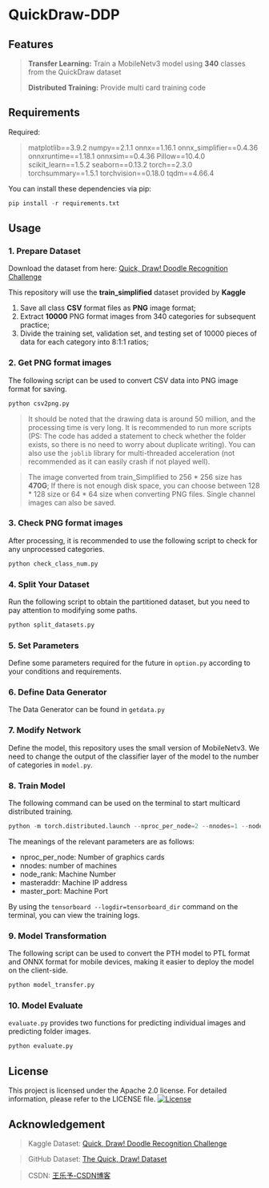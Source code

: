 # QuickDraw-DDP
## Features

> **Transfer Learning:** Train a MobileNetv3 model using **340** classes from the QuickDraw dataset
>
> **Distributed Training:** Provide multi card training code


## Requirements

Required:

> matplotlib==3.9.2
> numpy==2.1.1
> onnx==1.16.1
> onnx_simplifier==0.4.36
> onnxruntime==1.18.1
> onnxsim==0.4.36
> Pillow==10.4.0
> scikit_learn==1.5.2
> seaborn==0.13.2
> torch==2.3.0
> torchsummary==1.5.1
> torchvision==0.18.0
> tqdm==4.66.4


You can install these dependencies via pip:

```python
pip install -r requirements.txt
```

## Usage

### 1. Prepare Dataset

Download the dataset from here: [Quick, Draw! Doodle Recognition Challenge](https://www.kaggle.com/competitions/quickdraw-doodle-recognition)

This repository will use the **train_simplified** dataset provided by **Kaggle**

 1. Save all class **CSV** format files as **PNG** image format;
 2. Extract **10000** PNG format images from 340 categories for subsequent practice;
 3. Divide the training set, validation set, and testing set of 10000 pieces of data for each category into 8:1:1 ratios;

### 2. Get PNG format images
The following script can be used to convert CSV data into PNG image format for saving.

```python
python csv2png.py
```

> It should be noted that the drawing data is around 50 million, and the processing time is very long. It is recommended to run more scripts (PS: The code has added a statement to check whether the folder exists, so there is no need to worry about duplicate writing). You can also use the ```joblib``` library for multi-threaded acceleration (not recommended as it can easily crash if not played well).

> The image converted from train_Simplified to 256 * 256 size has **470G**; If there is not enough disk space, you can choose between 128 * 128 size or 64 * 64 size when converting PNG files. Single channel images can also be saved.


### 3. Check PNG format images

After processing, it is recommended to use the following script to check for any unprocessed categories.

```python
python check_class_num.py
```


### 4. Split Your Dataset

Run the following script to obtain the partitioned dataset, but you need to pay attention to modifying some paths.

```python
python split_datasets.py
```

### 5. Set Parameters
Define some parameters required for the future in ```option.py``` according to your conditions and requirements.


### 6. Define Data Generator
The Data Generator can be found in ```getdata.py```


### 7. Modify Network 

Define the model, this repository uses the small version of MobileNetv3. We need to change the output of the classifier layer of the model to the number of categories in ```model.py```.


### 8. Train Model

The following command can be used on the terminal to start multicard distributed training.

```python
python -m torch.distributed.launch --nproc_per_node=2 --nnodes=1 --node_rank=0 --master_addr="192.168.8.89" --master_port=12345 train-DDP.py
```

The meanings of the relevant parameters are as follows:

- nproc_per_node: Number of graphics cards
- nnodes: number of machines
- node_rank: Machine Number
- masteraddr: Machine IP address
- master_port: Machine Port

By using the ```tensorboard --logdir=tensorboard_dir``` command on the terminal, you can view the training logs.


### 9. Model Transformation

The following script can be used to convert the PTH model to PTL format and ONNX format for mobile devices, making it easier to deploy the model on the client-side.

```python
python model_transfer.py
```


### 10. Model Evaluate

```evaluate.py``` provides two functions for predicting individual images and predicting folder images.

```python
python evaluate.py
```


## License

This project is licensed under the Apache 2.0 license. For detailed information, please refer to the LICENSE file.
[![License](https://img.shields.io/badge/License-Apache%202.0-blue.svg)](https://opensource.org/licenses/Apache-2.0)

## Acknowledgement

> Kaggle Dataset: [Quick, Draw! Doodle Recognition Challenge](https://www.kaggle.com/competitions/quickdraw-doodle-recognition)

> GitHub Dataset: [The Quick, Draw! Dataset](https://github.com/googlecreativelab/quickdraw-dataset)

> CSDN: [王乐予-CSDN博客](https://blog.csdn.net/qq_42856191?type=blog)

